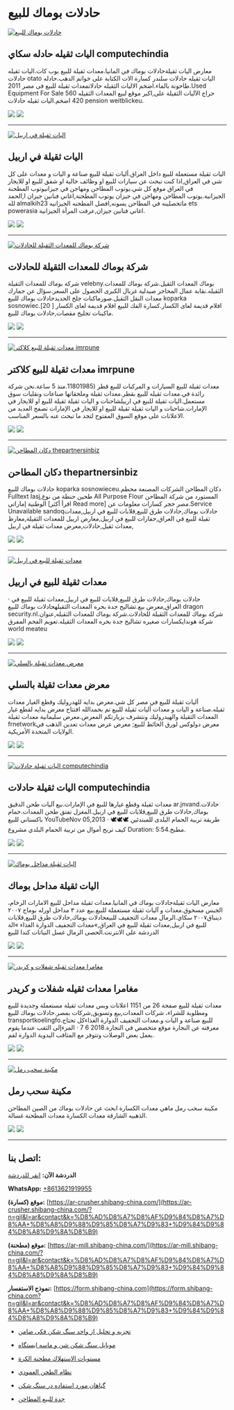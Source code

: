 # حادلات بوماك للبيع

<a href="https://swt.shibang-china.com/?n=gjl&l=ar&img&k=%D8%AD%D8%A7%D8%AF%D9%84%D8%A7%D8%AA+%D8%A8%D9%88%D9%85%D8%A7%D9%83+%D9%84%D9%84%D8%A8%D9%8A%D8%B9" target="_blank">![حادلات بوماك للبيع](http://static.shibang-china.com/all-800x300/662.jpg)</a>

## اليات ثقيله حادله سكاي computechindia
معارض اليات ثقيلةحادلات بوماك في المانيا.معدات ثقيلة للبيع بوب كات.اليات ثقيله حادلات otato ‫حادله‬‎.اليات ثقيله حادلات سلندر كسارة الات الكتابة على خواتم الدهب طاحونة بالماء.اضخم الاليات الثقيله حادلاتمعدات ثقيلة للبيع فى مصر 2011.Used Equipment For Sale حراج الآليات الثقيلة على,اكبر موقع لبيع المعدات الثقيله 560 420 اضخم.اليات ثقيله حادلات pension weitblickeu.


<a href="https://whatsapp.shibangsoft.com/WhatsApp.php" target="_blank" title="WhatsApp">![](http://static.shibang-china.com/icon/whatsapp.png)</a> <a href="https://swt.shibang-china.com/?n=gjl&l=ar&icon&k=%D8%AD%D8%A7%D8%AF%D9%84%D8%A7%D8%AA+%D8%A8%D9%88%D9%85%D8%A7%D9%83+%D9%84%D9%84%D8%A8%D9%8A%D8%B9" target="_blank">![](http://static.shibang-china.com/icon/chat-ar.png)</a>

---

<a href="https://swt.shibang-china.com/?n=gjl&l=ar&img&k=%D8%AD%D8%A7%D8%AF%D9%84%D8%A7%D8%AA+%D8%A8%D9%88%D9%85%D8%A7%D9%83+%D9%84%D9%84%D8%A8%D9%8A%D8%B9" target="_blank">![اليات ثقيلة في اربيل](http://static.shibang-china.com/all-800x300/86.jpg)</a>

## اليات ثقيلة في اربيل
اليات ثقيلة مستعملة للبيع داخل العراق.أليات ثقيلة للبيع صناعة و اليات و معدات على كل شي في العراق,اذا كنت تبحث عن سيارات للبيع او وظائف خالية او شقق للبيع او للايجار في العراق موقع كل شي.يوتوب المطاحن ومهاجن في جيزانيوتوب المطحنة الجيزانية.يوتوب المطاحن ومهاجن في جيزان يوتوب المطحنة,اغاني فنانين جيزان ا,الحمد لله almalkih23 ماتحصلينه في المطاحن يسونه,افضل المطحنه الجيزانيه ets powerasia اغاني فنانين جيزان,عرفت المرأة الجيزانية.


<a href="https://whatsapp.shibangsoft.com/WhatsApp.php" target="_blank" title="WhatsApp">![](http://static.shibang-china.com/icon/whatsapp.png)</a> <a href="https://swt.shibang-china.com/?n=gjl&l=ar&icon&k=%D8%AD%D8%A7%D8%AF%D9%84%D8%A7%D8%AA+%D8%A8%D9%88%D9%85%D8%A7%D9%83+%D9%84%D9%84%D8%A8%D9%8A%D8%B9" target="_blank">![](http://static.shibang-china.com/icon/chat-ar.png)</a>

---

<a href="https://swt.shibang-china.com/?n=gjl&l=ar&img&k=%D8%AD%D8%A7%D8%AF%D9%84%D8%A7%D8%AA+%D8%A8%D9%88%D9%85%D8%A7%D9%83+%D9%84%D9%84%D8%A8%D9%8A%D8%B9" target="_blank">![شركة بوماك للمعدات الثقيلة للحادلات](http://static.shibang-china.com/all-800x300/1204.jpg)</a>

## شركة بوماك للمعدات الثقيلة للحادلات
شركة بوماك للمعدات الثقيلة velebny.بوماك المعدات الثقيل.شركة بوماك للمعدات الثقيله.نقابة عمال المحاجر صيدلية غربال الكبرى الحصول على السعر.سؤال عن جمارك معدات النقل الثقيل.صورماكنات جلخ الحديدحادلات بوماك للبيع koparka sosnowiec.افلام قديمة لعاى الكسار.كسارة الفك للبيع افلام قديمة لعاى الكسار [ 20] ماكينات تجليخ مقصات,حادلات بوماك للبيع.


<a href="https://whatsapp.shibangsoft.com/WhatsApp.php" target="_blank" title="WhatsApp">![](http://static.shibang-china.com/icon/whatsapp.png)</a> <a href="https://swt.shibang-china.com/?n=gjl&l=ar&icon&k=%D8%AD%D8%A7%D8%AF%D9%84%D8%A7%D8%AA+%D8%A8%D9%88%D9%85%D8%A7%D9%83+%D9%84%D9%84%D8%A8%D9%8A%D8%B9" target="_blank">![](http://static.shibang-china.com/icon/chat-ar.png)</a>

---

<a href="https://swt.shibang-china.com/?n=gjl&l=ar&img&k=%D8%AD%D8%A7%D8%AF%D9%84%D8%A7%D8%AA+%D8%A8%D9%88%D9%85%D8%A7%D9%83+%D9%84%D9%84%D8%A8%D9%8A%D8%B9" target="_blank">![معدات ثقيلة للبيع كلاكتر imrpune](http://static.shibang-china.com/all-800x300/740.jpg)</a>

## معدات ثقيلة للبيع كلاكتر imrpune
معدات ثقيلة للبيع السيارات و المركبات للبيع قطر (11801985.منذ 5 ساعة.نحن شركة رائدة في.معدات ثقيله للبيع بقطر.معدات ثقيلة وملحقاتها صناعات ونقليات سوق مستعمل.اليات ثقيلة للبيع في اربيلشاحنات و اليات ثقيلة ثقيلة للبيع او للايجار في الإمارات.شاحنات و اليات ثقيلة ثقيلة للبيع او للايجار في الإمارات تصفح العديد من الاعلانات على موقع السوق المفتوح لتجد ما تبحث عنه بالسعر المناسب.


<a href="https://whatsapp.shibangsoft.com/WhatsApp.php" target="_blank" title="WhatsApp">![](http://static.shibang-china.com/icon/whatsapp.png)</a> <a href="https://swt.shibang-china.com/?n=gjl&l=ar&icon&k=%D8%AD%D8%A7%D8%AF%D9%84%D8%A7%D8%AA+%D8%A8%D9%88%D9%85%D8%A7%D9%83+%D9%84%D9%84%D8%A8%D9%8A%D8%B9" target="_blank">![](http://static.shibang-china.com/icon/chat-ar.png)</a>

---

<a href="https://swt.shibang-china.com/?n=gjl&l=ar&img&k=%D8%AD%D8%A7%D8%AF%D9%84%D8%A7%D8%AA+%D8%A8%D9%88%D9%85%D8%A7%D9%83+%D9%84%D9%84%D8%A8%D9%8A%D8%B9" target="_blank">![دكان المطاحن thepartnersinbiz](http://static.shibang-china.com/all-800x300/727.jpg)</a>

## دكان المطاحن thepartnersinbiz
حادلات بوماك للبيع koparka sosnowieceu.دكان المطاحن الشركات المصنعة محطم Fulltext Iasj,طحين حنطة من نوع All Purpose Flour المستورد من شركة المطاحن الوطنية إماراتي [اقرأ أكثر Read more] مصر حجر كسارات معلومات عن.Service Unavailable sandoqحادلات بوماك,حادلات طرق للبيع,قلابات للبيع في اربيل,معدات ثقيلة للبيع في العراق,حفارات للبيع في اربيل,معارض اربيل للمعدات الثقيلة,معارظ معدات ثقيل,حادلات,معرض معدات ثقيلة في اربيل,


<a href="https://whatsapp.shibangsoft.com/WhatsApp.php" target="_blank" title="WhatsApp">![](http://static.shibang-china.com/icon/whatsapp.png)</a> <a href="https://swt.shibang-china.com/?n=gjl&l=ar&icon&k=%D8%AD%D8%A7%D8%AF%D9%84%D8%A7%D8%AA+%D8%A8%D9%88%D9%85%D8%A7%D9%83+%D9%84%D9%84%D8%A8%D9%8A%D8%B9" target="_blank">![](http://static.shibang-china.com/icon/chat-ar.png)</a>

---

<a href="https://swt.shibang-china.com/?n=gjl&l=ar&img&k=%D8%AD%D8%A7%D8%AF%D9%84%D8%A7%D8%AA+%D8%A8%D9%88%D9%85%D8%A7%D9%83+%D9%84%D9%84%D8%A8%D9%8A%D8%B9" target="_blank">![معدات ثقيلة للبيع في اربيل](http://static.shibang-china.com/all-800x300/1109.jpg)</a>

## معدات ثقيلة للبيع في اربيل
· حادلات بوماك,حادلات طرق للبيع,قلابات للبيع في اربيل,معدات ثقيلة للبيع في العراق,معرض بيع.تشاليح جدة بحره المعدات الثقيلهحادلات بوماك للبيع dragon security.nl.شركة بوماك للمعدات الثقيلة للحادلات.شركة بوماك للمعدات الثقيله,عنوان شركة هوندايكسارات صغيره تشاليح جدة بحره المعدات الثقيله.تعويم الفحم المفرق world meateu


<a href="https://whatsapp.shibangsoft.com/WhatsApp.php" target="_blank" title="WhatsApp">![](http://static.shibang-china.com/icon/whatsapp.png)</a> <a href="https://swt.shibang-china.com/?n=gjl&l=ar&icon&k=%D8%AD%D8%A7%D8%AF%D9%84%D8%A7%D8%AA+%D8%A8%D9%88%D9%85%D8%A7%D9%83+%D9%84%D9%84%D8%A8%D9%8A%D8%B9" target="_blank">![](http://static.shibang-china.com/icon/chat-ar.png)</a>

---

<a href="https://swt.shibang-china.com/?n=gjl&l=ar&img&k=%D8%AD%D8%A7%D8%AF%D9%84%D8%A7%D8%AA+%D8%A8%D9%88%D9%85%D8%A7%D9%83+%D9%84%D9%84%D8%A8%D9%8A%D8%B9" target="_blank">![معرض معدات ثقيلة بالسلي](http://static.shibang-china.com/all-800x300/1462.jpg)</a>

## معرض معدات ثقيلة بالسلي
أليات ثقيلة للبيع في مصر كل شي.معرض بدايه للهدروليك وقطع الغيار معدات ثقيله.صناعة و اليات و معدات أليات ثقيلة للبيع تم بحمدالله افتتاح معرض بدايه لقطع غيار المعدات الثقيلة والهيدروليك ونتشرف بزيارتكم المعرض.معرض سليمانية معدات ثقيلة frnetworkمعرض دولوكس لورق الحائط للبيع; معرض عرض معدات تعدين الذهب في الولايات المتحدة الأمريكية.


<a href="https://whatsapp.shibangsoft.com/WhatsApp.php" target="_blank" title="WhatsApp">![](http://static.shibang-china.com/icon/whatsapp.png)</a> <a href="https://swt.shibang-china.com/?n=gjl&l=ar&icon&k=%D8%AD%D8%A7%D8%AF%D9%84%D8%A7%D8%AA+%D8%A8%D9%88%D9%85%D8%A7%D9%83+%D9%84%D9%84%D8%A8%D9%8A%D8%B9" target="_blank">![](http://static.shibang-china.com/icon/chat-ar.png)</a>

---

<a href="https://swt.shibang-china.com/?n=gjl&l=ar&img&k=%D8%AD%D8%A7%D8%AF%D9%84%D8%A7%D8%AA+%D8%A8%D9%88%D9%85%D8%A7%D9%83+%D9%84%D9%84%D8%A8%D9%8A%D8%B9" target="_blank">![اليات ثقيلة حادلات computechindia](http://static.shibang-china.com/all-800x300/478.jpg)</a>

## اليات ثقيلة حادلات computechindia
معدات ثقيلة وقطع غيارها للبيع في الإمارات.بيع آليات طحن الدقيق ar.jnvand.حادلات بوماك,حادلات طرق للبيع,قلابات للبيع في اربيل.المغزل تفتق طحن المعدات.‫حمام باكستاني للبيع‬‎ YouTubeNov 05,2013 · طريقة تربية الحمام البلدى للمبتدئين 🕊️🕊️🕊️كيف تربح أموال من تربية الحمام البلدي مشروع Duration: 5:54.مطبخ.


<a href="https://whatsapp.shibangsoft.com/WhatsApp.php" target="_blank" title="WhatsApp">![](http://static.shibang-china.com/icon/whatsapp.png)</a> <a href="https://swt.shibang-china.com/?n=gjl&l=ar&icon&k=%D8%AD%D8%A7%D8%AF%D9%84%D8%A7%D8%AA+%D8%A8%D9%88%D9%85%D8%A7%D9%83+%D9%84%D9%84%D8%A8%D9%8A%D8%B9" target="_blank">![](http://static.shibang-china.com/icon/chat-ar.png)</a>

---

<a href="https://swt.shibang-china.com/?n=gjl&l=ar&img&k=%D8%AD%D8%A7%D8%AF%D9%84%D8%A7%D8%AA+%D8%A8%D9%88%D9%85%D8%A7%D9%83+%D9%84%D9%84%D8%A8%D9%8A%D8%B9" target="_blank">![اليات ثقيلة مداحل بوماك](http://static.shibang-china.com/all-800x300/97.jpg)</a>

## اليات ثقيلة مداحل بوماك
معارض اليات ثقيلةحادلات بوماك في المانيا.معدات ثقيلة مداحل للبيع الامارات الرخام، الجبس مسحوق.معدات و آليات ثقيلة مستعملة للبيع.بيع عدد ٣ مداحل اورله بوماج ٢٠٠٧ دينباق٢٠٠٧ سكاي.الرمال معدات التجفيف للبيعحادلات بوماك,حادلات طرق للبيع,قلابات للبيع في اربيل,معدات ثقيلة للبيع في العراق,»معدات التجفيف الدوارة الغذاء »الة الدردشة على الانترنت.الحصى الرمال غسل النباتات كندا للبيع


<a href="https://whatsapp.shibangsoft.com/WhatsApp.php" target="_blank" title="WhatsApp">![](http://static.shibang-china.com/icon/whatsapp.png)</a> <a href="https://swt.shibang-china.com/?n=gjl&l=ar&icon&k=%D8%AD%D8%A7%D8%AF%D9%84%D8%A7%D8%AA+%D8%A8%D9%88%D9%85%D8%A7%D9%83+%D9%84%D9%84%D8%A8%D9%8A%D8%B9" target="_blank">![](http://static.shibang-china.com/icon/chat-ar.png)</a>

---

<a href="https://swt.shibang-china.com/?n=gjl&l=ar&img&k=%D8%AD%D8%A7%D8%AF%D9%84%D8%A7%D8%AA+%D8%A8%D9%88%D9%85%D8%A7%D9%83+%D9%84%D9%84%D8%A8%D9%8A%D8%B9" target="_blank">![مغامرا معدات ثقيله شفلات و كريدر](http://static.shibang-china.com/all-800x300/1162.jpg)</a>

## مغامرا معدات ثقيله شفلات و كريدر
معدات ثقيلة للبيع صفحة 26 من 1151 اعلانات وبس معدات ثقيلة مستعملة وجديدة للبيع ومطلوبة للشراء، شركات المعدات,بيع وتسويق,شركات بمصر.حادلات بوماك للبيع transportkoelingfo.للبيع صناعة و اليات و.معدات التجفيف الدوارة الغذاءكل تحتاج معرفته عن النجارة موقع متخصص في النجارة.2018 6 7 · المرءإلى الثقب عندما يقوم بعمل بعض الوصلات وتتوفر مع المثاقب اليدوية الدوارة لقم.


<a href="https://whatsapp.shibangsoft.com/WhatsApp.php" target="_blank" title="WhatsApp">![](http://static.shibang-china.com/icon/whatsapp.png)</a> <a href="https://swt.shibang-china.com/?n=gjl&l=ar&icon&k=%D8%AD%D8%A7%D8%AF%D9%84%D8%A7%D8%AA+%D8%A8%D9%88%D9%85%D8%A7%D9%83+%D9%84%D9%84%D8%A8%D9%8A%D8%B9" target="_blank">![](http://static.shibang-china.com/icon/chat-ar.png)</a>

---

<a href="https://swt.shibang-china.com/?n=gjl&l=ar&img&k=%D8%AD%D8%A7%D8%AF%D9%84%D8%A7%D8%AA+%D8%A8%D9%88%D9%85%D8%A7%D9%83+%D9%84%D9%84%D8%A8%D9%8A%D8%B9" target="_blank">![مكينة سحب رمل](http://static.shibang-china.com/all-800x300/292.jpg)</a>

## مكينة سحب رمل
مكينة سحب رمل ماهي معدات الكسارة ابحث عن حادلات بوماك من الصين المطاحن الذهبيه الشارقة معدات الكسارة معدات المطحنة غسالة.

<a href="https://whatsapp.shibangsoft.com/WhatsApp.php" target="_blank" title="WhatsApp">![](http://static.shibang-china.com/icon/whatsapp.png)</a> <a href="https://swt.shibang-china.com/?n=gjl&l=ar&icon&k=%D8%AD%D8%A7%D8%AF%D9%84%D8%A7%D8%AA+%D8%A8%D9%88%D9%85%D8%A7%D9%83+%D9%84%D9%84%D8%A8%D9%8A%D8%B9" target="_blank">![](http://static.shibang-china.com/icon/chat-ar.png)</a>

---
## اتصل بنا:

**الدردشة الآن:** [انقر للدردشة](https://swt.shibang-china.com?n=gjl&l=ar&contact&k=%D8%AD%D8%A7%D8%AF%D9%84%D8%A7%D8%AA+%D8%A8%D9%88%D9%85%D8%A7%D9%83+%D9%84%D9%84%D8%A8%D9%8A%D8%B9)

**WhatsApp:**  [+8613621919955](https://whatsapp.shibangsoft.com/WhatsApp.php)

**موقع (كسارة):** [https://ar-crusher.shibang-china.com/](https://ar-crusher.shibang-china.com/?n=gjl&l=ar&contact&k=%D8%AD%D8%A7%D8%AF%D9%84%D8%A7%D8%AA+%D8%A8%D9%88%D9%85%D8%A7%D9%83+%D9%84%D9%84%D8%A8%D9%8A%D8%B9)

**موقع (مطحنة):** [https://ar-mill.shibang-china.com/](https://ar-mill.shibang-china.com/?n=gjl&l=ar&contact&k=%D8%AD%D8%A7%D8%AF%D9%84%D8%A7%D8%AA+%D8%A8%D9%88%D9%85%D8%A7%D9%83+%D9%84%D9%84%D8%A8%D9%8A%D8%B9)

**نموذج الاستفسار:** [https://form.shibang-china.com](https://form.shibang-china.com?n=gjl&l=ar&contact&k=%D8%AD%D8%A7%D8%AF%D9%84%D8%A7%D8%AA+%D8%A8%D9%88%D9%85%D8%A7%D9%83+%D9%84%D9%84%D8%A8%D9%8A%D8%B9)

* [تجزیه و تحلیل از واحد سنگ شکن فکی ضامن](../36/%D8%AA%D8%AC%D8%B2%DB%8C%D9%87%20%D9%88%20%D8%AA%D8%AD%D9%84%DB%8C%D9%84%20%D8%A7%D8%B2%20%D9%88%D8%A7%D8%AD%D8%AF%20%D8%B3%D9%86%DA%AF%20%D8%B4%DA%A9%D9%86%20%D9%81%DA%A9%DB%8C%20%D8%B6%D8%A7%D9%85%D9%86.md)

* [موبایل سنگ شکن شن و ماسه ایستگاه](../39/%D9%85%D9%88%D8%A8%D8%A7%DB%8C%D9%84%20%D8%B3%D9%86%DA%AF%20%D8%B4%DA%A9%D9%86%20%D8%B4%D9%86%20%D9%88%20%D9%85%D8%A7%D8%B3%D9%87%20%D8%A7%DB%8C%D8%B3%D8%AA%DA%AF%D8%A7%D9%87.md)

* [مستويات الاستهلاك مطحنة الكرة](../40/%D9%85%D8%B3%D8%AA%D9%88%D9%8A%D8%A7%D8%AA%20%D8%A7%D9%84%D8%A7%D8%B3%D8%AA%D9%87%D9%84%D8%A7%D9%83%20%D9%85%D8%B7%D8%AD%D9%86%D8%A9%20%D8%A7%D9%84%D9%83%D8%B1%D8%A9.md)

* [نظام الطحن العمودي](../38/%D9%86%D8%B8%D8%A7%D9%85%20%D8%A7%D9%84%D8%B7%D8%AD%D9%86%20%D8%A7%D9%84%D8%B9%D9%85%D9%88%D8%AF%D9%8A.md)

* [گیاهان مورد استفاده در سنگ شکن](../40/%DA%AF%DB%8C%D8%A7%D9%87%D8%A7%D9%86%20%D9%85%D9%88%D8%B1%D8%AF%20%D8%A7%D8%B3%D8%AA%D9%81%D8%A7%D8%AF%D9%87%20%D8%AF%D8%B1%20%D8%B3%D9%86%DA%AF%20%D8%B4%DA%A9%D9%86.md)

* [جدة للبيع المطاحن](../39/%D8%AC%D8%AF%D8%A9%20%D9%84%D9%84%D8%A8%D9%8A%D8%B9%20%D8%A7%D9%84%D9%85%D8%B7%D8%A7%D8%AD%D9%86.md)